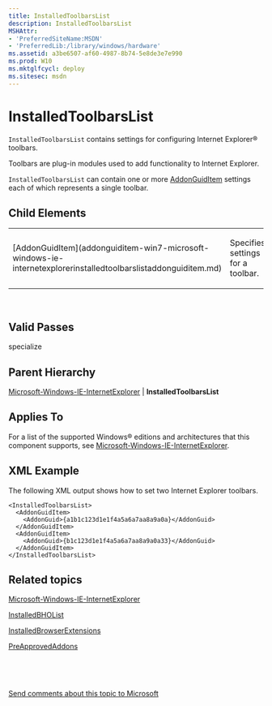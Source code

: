 ```yaml
---
title: InstalledToolbarsList
description: InstalledToolbarsList
MSHAttr:
- 'PreferredSiteName:MSDN'
- 'PreferredLib:/library/windows/hardware'
ms.assetid: a3be6507-af60-4987-8b74-5e8de3e7e990
ms.prod: W10
ms.mktglfcycl: deploy
ms.sitesec: msdn
---
```


# InstalledToolbarsList


`InstalledToolbarsList` contains settings for configuring Internet Explorer® toolbars.

Toolbars are plug-in modules used to add functionality to Internet Explorer.

`InstalledToolbarsList` can contain one or more [AddonGuidItem](addonguiditem-win7-microsoft-windows-ie-internetexplorerinstalledtoolbarslistaddonguiditem.md) settings each of which represents a single toolbar.

## Child Elements


<table>
<colgroup>
<col width="50%" />
<col width="50%" />
</colgroup>
<tbody>
<tr class="odd">
<td><p>[AddonGuidItem](addonguiditem-win7-microsoft-windows-ie-internetexplorerinstalledtoolbarslistaddonguiditem.md)</p></td>
<td><p>Specifies settings for a toolbar.</p></td>
</tr>
</tbody>
</table>

 

## Valid Passes


specialize

## Parent Hierarchy


[Microsoft-Windows-IE-InternetExplorer](microsoft-windows-ie-internetexplorer-win7-microsoft-windows-ie-internetexplorer.md) | **InstalledToolbarsList**

## Applies To


For a list of the supported Windows® editions and architectures that this component supports, see [Microsoft-Windows-IE-InternetExplorer](microsoft-windows-ie-internetexplorer-win7-microsoft-windows-ie-internetexplorer.md).

## XML Example


The following XML output shows how to set two Internet Explorer toolbars.

``` syntax
<InstalledToolbarsList>
  <AddonGuidItem>
    <AddonGuid>{a1b1c123d1e1f4a5a6a7aa8a9a0a}</AddonGuid>
  </AddonGuidItem>
  <AddonGuidItem>
    <AddonGuid>{b1c123d1e1f4a5a6a7aa8a9a0a33}</AddonGuid>
  </AddonGuidItem>
</InstalledToolbarsList>
```

## Related topics


[Microsoft-Windows-IE-InternetExplorer](microsoft-windows-ie-internetexplorer-win7-microsoft-windows-ie-internetexplorer.md)

[InstalledBHOList](installedbholist-win7-microsoft-windows-ie-internetexplorerinstalledbholist.md)

[InstalledBrowserExtensions](installedbrowserextensions-win7-microsoft-windows-ie-internetexplorerinstalledbrowserextensions.md)

[PreApprovedAddons](preapprovedaddons-win7-microsoft-windows-ie-internetexplorerpreapprovedaddons.md)

 

 

[Send comments about this topic to Microsoft](mailto:wsddocfb@microsoft.com?subject=Documentation%20feedback%20%5Bp_unattend\p_unattend%5D:%20InstalledToolbarsList%20%20RELEASE:%20%2810/3/2016%29&body=%0A%0APRIVACY%20STATEMENT%0A%0AWe%20use%20your%20feedback%20to%20improve%20the%20documentation.%20We%20don't%20use%20your%20email%20address%20for%20any%20other%20purpose,%20and%20we'll%20remove%20your%20email%20address%20from%20our%20system%20after%20the%20issue%20that%20you're%20reporting%20is%20fixed.%20While%20we're%20working%20to%20fix%20this%20issue,%20we%20might%20send%20you%20an%20email%20message%20to%20ask%20for%20more%20info.%20Later,%20we%20might%20also%20send%20you%20an%20email%20message%20to%20let%20you%20know%20that%20we've%20addressed%20your%20feedback.%0A%0AFor%20more%20info%20about%20Microsoft's%20privacy%20policy,%20see%20http://privacy.microsoft.com/default.aspx. "Send comments about this topic to Microsoft")






